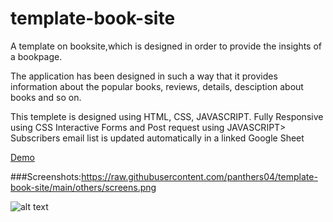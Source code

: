 # template-book-site

A template on booksite,which is designed in order to provide 
the insights of a bookpage.

The application has been designed in such a way that it provides
information about the popular books, reviews, details, desciption 
about books and so on.
 
 This templete is designed using HTML, CSS, JAVASCRIPT.
 Fully Responsive using CSS
 Interactive Forms and Post request using JAVASCRIPT>
 Subscribers email list is updated automatically in a linked Google Sheet
   
 [Demo](https://panthers04.github.io/bookreview/index.html)
   
 ###Screenshots:https://raw.githubusercontent.com/panthers04/template-book-site/main/others/screens.png
 
 ![alt text](https://raw.githubusercontent.com/panthers04/template-book-site/main/others/screens.png)
 
